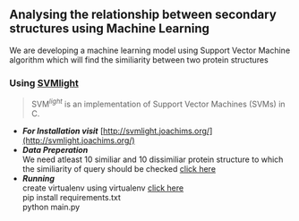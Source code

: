 ## Analysing the relationship between secondary structures using Machine Learning

We are developing a machine learning model using Support Vector Machine algorithm which will find the similiarity between two protein structures

### Using [SVMlight](http://svmlight.joachims.org/)

> SVM<i><sup>light</sup></i> is an implementation of Support Vector Machines (SVMs) in C.

 + ***For Installation visit*** [http://svmlight.joachims.org/](http://svmlight.joachims.org/)
 + ***Data Preperation***<br> 
 We need atleast 10 similiar and 10 dissimiliar protein structure to which the similiarity of query should be checked [click here](https://orionpax00.github.io/genrating_positive_negative_data_using_blast.html)<br>
 + ***Running***<br>
 create virtualenv using virtualenv [click here](https://orionpax00.github.io/virtualenv_vs_pyenv.html)<br>
 pip install requirements.txt<br>
 python main.py
